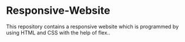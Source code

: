 # Responsive-Website
This repository contains a responsive website which is programmed by using HTML and CSS with the help of flex..
